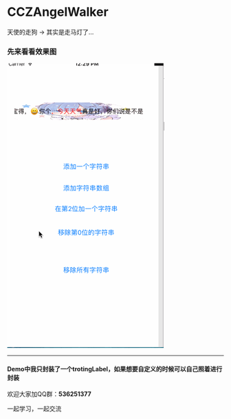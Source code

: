 # CCZAngelWalker
天使的走狗 -> 其实是走马灯了...

### 先来看看效果图

![image](https://github.com/CranzCapatain/CCZAngelWalker/blob/master/CCZGuideView_gif.gif)

*** 
#### Demo中我只封装了一个trotingLabel，如果想要自定义的时候可以自己照着进行封装

欢迎大家加QQ群：**536251377**

一起学习，一起交流
